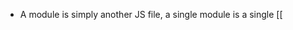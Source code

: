- A module is simply another JS file, a single module is a single [[<script>]]. Modules can call each other by importing/exporting Variables,[[Function]]s, [[Class]]es, [[Object]]s etc. .
- For ex.:
  In a folder X/ 
  file 1.js
  ```js
  export function yo() {
   return 2;
  }
  ```
  file 2.js
  ```js
  import {yo} from './1.js';
  
  yo(); //works, return 2
  ```
  The import path must be either absolute or relative but not bare, so just ``'1.js'`` wouldn't work in [[Browser]]s. It would work in Node though.
- Export and Import
  Export can export multiple declarations at once
  ```js
  function uo(){}
  class X{}
  
  export {uo,X}; //ok
  ```
  
  * Import also has features like * and ``as``  and they work like expected.
  ```js
  import * as x from './1.js';
  ```
  Whilst it pollutes the scope at development time, at runtime, tools like [[Webpack]] do [[Optimization]] and remove unused members.
  
  Also supported by export, ``export {x as y};``
  
  * Default export
  A module can choose to export just a single entity, to do so we use
  ``export default ...`` anything, this allows us to use ``import X from '...';``
  where X is any name we wish, the entity will be referred by this name here.
  ![image.png](../assets/image_1687059161793_0.png)
  
  Default exported entities don't need a name in exporting module,
  For ex.:
  In 1.js
  ```js
  export class {...}
  ```
  In 2.js
  ```js
  import X from '...'; 
  //and X would have that class.
  ```
  We can only have at most 1 default export per file and can mix named exports (normal export) as well but its unrecommended.
  
  We can also use the ``as`` keyword to make a default,
  ``export {x as default};``
  Similarly, we can import default and named exports at the same time
  ```js
  import {default as X, y} from '...'; //ok
  ```
  And it becomes a property  if * is used,
  ```js
  import * as X from '...';
  
  let x = X.default; //ok
  ```
- Re-export
  We can re-export modules too
  ```js
  export {X, default as Y} from '...'; //this syntax is required for default exports being re-exported
  export * from '...'; //works, but it ignores default export.
  ```
- Modules only work in browsers being served on HTTP(s), not locally.
  To load a module on in a [[<script>]] in browser we set type attribute to module,  
  For ex.:
  ```html
  <!doctype html>
  <script type="module">
    import {yo} from './1.js';
  
    document.body.innerHTML = yo();
  </script>
  ```
  And the browser automatically loads the modules.
  
  This is also to say, only modules can import/export each other. Normal JS scripts can't use modules.
- Modules have their own top-level [[Scope]]s called ``Module Level Scopes``. Meaning anything `outside` in a module is still [[Scope]]d. This allows MLS to have some cool features like they are always in ``Strict`` mode and can use [[Asynchronous]] ``await`` as-is. This also prohibits other modules from having direct access to their variables/ [[Function]]s/etc.
  For ex.:
  
  ```html
  <!doctype html>
  <script type="module">
    function yo(){}
    window.yoo= function(){}
  </script>
  <script>
    function no() {}
  </script>
  <script type="module">
    yo();                   //fails as it can't find yo
    no();                   //works
    yoo();                  //also works
  </script>
  ```
  In [[Browser]]s we can still make a variable global by directly assigning it to a [[window]] property.
  
  [[this]] is undefined in MLS.
- Modules are evaluated only once. They have a single [[Global]] State as well. This means, if we modify a module from one file, then use it in another then the changes are persistent.
  For ex.:
  In 1.js
  ```js
  export let x = {
   
  };
  
  console.log("yo");
  ```
  
  In 2.js
  ```js
  import {x} from './1.js'; //module 1 is evaluated completely, prints yo
  
  x["naa"]=2;
  ```
  
  In 3.js
  ```js
  import {x} from '1.js'; //already evaluated
  
  console.log(x["naa"]); //prints 2
  ```
  The order of which file is evaluated first depends on which [[<script>]] tag appears first in the [[HTML]] Document. However, if a file has an import on another module, then it is not evaluated until that file is.
  Here, 1.js is evaluated first, ``yo`` is printed, then 2.js starts and sees 1.js already evaluated, then 2.js is evaluated and lastly 3.js.
- ``import.meta``
  This [[Object]] provides metadata about the current module. In [[Browser]]s has a property ``.url`` which has the url of the script if the script is imported from a url.
- Modules scripts are  [[Defer]]red in JS. 
  First the entirety of the [[HTML]] is loaded, then any normal [[<script>]]s then finally modules are loaded, despite the order in which the tags appear in the HTML document. Being deferred means they are loaded parallelly by the browser, but they are executed later.
- External Module [[<script>]]s with the same src tag are ran only once.
- External Module [[<script>]]s that are fetched from another origin must be supplied with the [[CORS]] header with value ``Access-Control-Allow-Origin`` by the remote server. This ensure the remote server's modules are only executed on trusted domains.
-